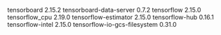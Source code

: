 tensorboard                              2.15.2
tensorboard-data-server                  0.7.2
tensorflow                               2.15.0
tensorflow_cpu                           2.19.0
tensorflow-estimator                     2.15.0
tensorflow-hub                           0.16.1
tensorflow-intel                         2.15.0
tensorflow-io-gcs-filesystem             0.31.0